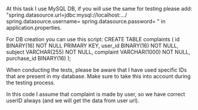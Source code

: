 At this task I use MySQL DB, if you will use the same for testing please add:
"spring.datasource.url=jdbc:mysql://localhost:.../
spring.datasource.username=
spring.datasource.password= " 
in application.properties.

For DB creation you can use this script:
      CREATE TABLE complaints (
          id BINARY(16) NOT NULL PRIMARY KEY,
          user_id BINARY(16) NOT NULL,
          subject VARCHAR(255) NOT NULL,
          complaint VARCHAR(1000) NOT NULL,
          purchase_id BINARY(16)
      );

When conducting the tests, please be aware that I have used specific IDs that are present in my database. Make sure to take this into account during the testing process.      

In this code I assume that complaint is made by user, so we have correct userID always (and we will get the data from user url).      
